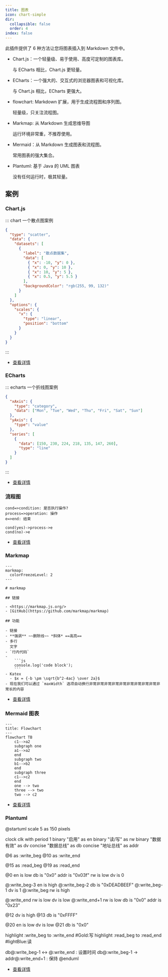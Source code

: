 ```yaml
---
title: 图表
icon: chart-simple
dir:
  collapsible: false
  order: 4
index: false
---
```


<!-- #region intro -->

此插件提供了 6 种方法让您将图表插入到 Markdown 文件中。

- Chart.js：一个轻量级、易于使用、高度可定制的图表库。

  与 ECharts 相比，Chart.js 更轻量。

- ECharts：一个强大的、交互式的浏览器图表和可视化库。

  与 Chart.js 相比，ECharts 更强大。

- flowchart: Markdown 扩展，用于生成流程图和序列图。

  轻量级，只关注流程图。

- Markmap: 从 Markdown 生成思维导图

  运行环境非常重，不推荐使用。

- Mermaid：从 Markdown 生成图表和流程图。

  常用图表的强大集合。

- Plantuml: 基于 Java 的 UML 图表

  没有任何运行时，极其轻量。

<!-- #endregion intro -->

<!-- more -->

## 案例

<!-- #region demo -->

### Chart.js

::: chart 一个散点图案例

```json
{
  "type": "scatter",
  "data": {
    "datasets": [
      {
        "label": "散点数据集",
        "data": [
          { "x": -10, "y": 0 },
          { "x": 0, "y": 10 },
          { "x": 10, "y": 5 },
          { "x": 0.5, "y": 5.5 }
        ],
        "backgroundColor": "rgb(255, 99, 132)"
      }
    ]
  },
  "options": {
    "scales": {
      "x": {
        "type": "linear",
        "position": "bottom"
      }
    }
  }
}
```

:::

- [查看详情](./chartjs.md)

### ECharts

::: echarts 一个折线图案例

```json
{
  "xAxis": {
    "type": "category",
    "data": ["Mon", "Tue", "Wed", "Thu", "Fri", "Sat", "Sun"]
  },
  "yAxis": {
    "type": "value"
  },
  "series": [
    {
      "data": [150, 230, 224, 218, 135, 147, 260],
      "type": "line"
    }
  ]
}
```

:::

- [查看详情](./echarts.md)

### 流程图

```flow
cond=>condition: 是否执行操作?
process=>operation: 操作
e=>end: 结束

cond(yes)->process->e
cond(no)->e
```

- [查看详情](./flowchart.md)

### Markmap

````markmap
---
markmap:
  colorFreezeLevel: 2
---

# markmap

## 链接

- <https://markmap.js.org/>
- [GitHub](https://github.com/markmap/markmap)

## 功能

- 链接
- **强调** ~~删除线~~ *斜体* ==高亮==
- 多行
  文字
- `行内代码`
-
    ```js
    console.log('code block');
    ```
- Katex
  - $x = {-b \pm \sqrt{b^2-4ac} \over 2a}$
- 现在我们可以通过 `maxWidth` 选项自动换行非常非常非常非常非常非常非常非常非常非常长的内容
````

- [查看详情](./markmap.md)

### Mermaid 图表

```mermaid
---
title: Flowchart
---
flowchart TB
    c1-->a2
    subgraph one
    a1-->a2
    end
    subgraph two
    b1-->b2
    end
    subgraph three
    c1-->c2
    end
    one --> two
    three --> two
    two --> c2
```

- [查看详情](./mermaid.md)

### Plantuml

@startuml
scale 5 as 150 pixels

clock clk with period 1
binary "启用" as en
binary "读/写" as rw
binary "数据有效" as dv
concise "数据总线" as db
concise "地址总线" as addr

@6 as :write_beg
@10 as :write_end

@15 as :read_beg
@19 as :read_end

@0
en is low
db is "0x0"
addr is "0x03f"
rw is low
dv is 0

@:write_beg-3
en is high
@:write_beg-2
db is "0xDEADBEEF"
@:write_beg-1
dv is 1
@:write_beg
rw is high

@:write_end
rw is low
dv is low
@:write_end+1
rw is low
db is "0x0"
addr is "0x23"

@12
dv is high
@13
db is "0xFFFF"

@20
en is low
dv is low
@21
db is "0x0"

highlight :write_beg to :write_end #Gold:写
highlight :read_beg to :read_end #lightBlue:读

db@:write_beg-1 <-> @:write_end : 设置时间
db@:write_beg-1 -> addr@:write_end+1 : 保持
@enduml

- [查看详情](./plantuml.md)

<!-- #endregion demo -->
